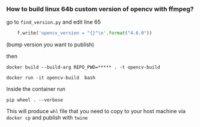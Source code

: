 ### How to build linux 64b custom version of opencv with ffmpeg? 


go to `find_version.py` and edit line 65 
```python
    f.write('opencv_version = "{}"\n'.format("4.6.0"))
```
(bump version you want to publish) 

then 

```shell
docker build --build-arg REPO_PWD=***** . -t opencv-build 
```


```shell
docker run -it opencv-build  bash
```

Inside the container run 

```shell
pip wheel . --verbose 
```

This will produce `whl` file that you need to copy to your host machine via `docker cp` 
and publish with `twine` 

